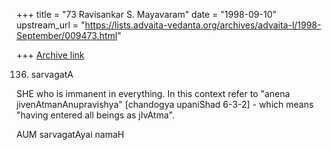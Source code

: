 +++
title = "73 Ravisankar S. Mayavaram"
date = "1998-09-10"
upstream_url = "https://lists.advaita-vedanta.org/archives/advaita-l/1998-September/009473.html"

+++
[Archive link](https://lists.advaita-vedanta.org/archives/advaita-l/1998-September/009473.html)

136. sarvagatA

SHE who is immanent in everything. In this context refer to
"anena jivenAtmanAnupravishya"  [chandogya upaniShad 6-3-2] -
which means "having entered all beings as jIvAtma".

AUM sarvagatAyai namaH

